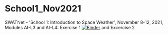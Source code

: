 # School1_Nov2021
SWATNet - 'School 1: Introduction to Space Weather', November 8-12, 2021,
 Modules AI-L3 and AI-L4:
 Exercise 1 [![Binder](https://mybinder.org/badge_logo.svg)](https://mybinder.org/v2/gh/SWATNetSchools/School1_Nov2021/master?labpath=sunspots.ipynb) and Excercise 2
